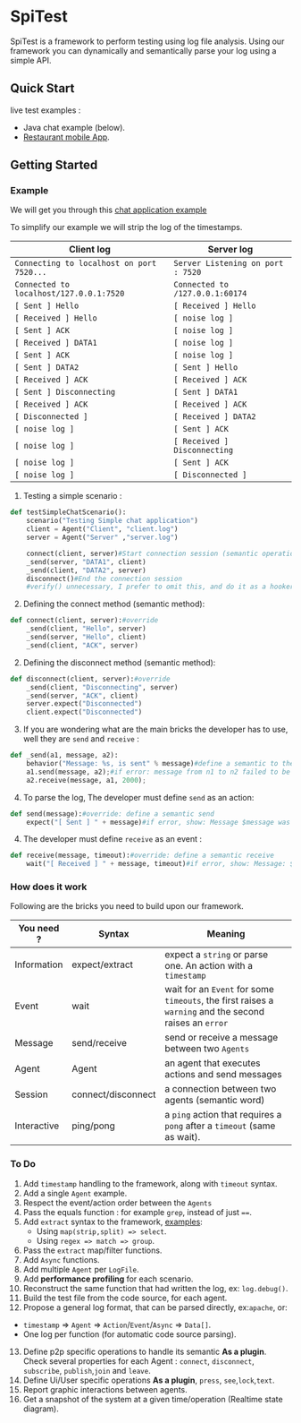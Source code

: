 # SpiTest

SpiTest is a framework to perform testing using log file analysis.
Using our framework you can dynamically and semantically parse your log using a simple API.
## Quick Start

live  test examples :
  - Java chat example (below).
  - [Restaurant mobile App](https://github.com/nsvir/logTest/wiki/Testing-a-mobile-App).

## Getting Started
### Example

We will get you through this [chat application example](https://repl.it/Ndgo/2)

To simplify our example we will strip the log of the timestamps.

Client log  |  Server log
--|--
`Connecting to localhost on port 7520...`|`Server Listening on port : 7520`
`Connected to localhost/127.0.0.1:7520`|`Connected to /127.0.0.1:60174`
`[ Sent ] Hello`|`[ Received ] Hello`
`[ Received ] Hello`|`[ noise log ]`
`[ Sent ] ACK`|`[ noise log ]`
`[ Received ] DATA1`|`[ noise log ]`
`[ Sent ] ACK`|`[ noise log ]`
`[ Sent ] DATA2`|`[ Sent ] Hello`
`[ Received ] ACK`|`[ Received ] ACK`
`[ Sent ] Disconnecting`|`[ Sent ] DATA1`
`[ Received ] ACK`|`[ Received ] ACK`
`[ Disconnected ]`|  `[ Received ] DATA2`
  `[ noise log ]` |`[ Sent ] ACK`
  `[ noise log ]` |`[ Received ] Disconnecting`
  `[ noise log ]` |`[ Sent ] ACK`
  `[ noise log ]` |`[ Disconnected ]`

1. Testing a simple scenario :
```python
def testSimpleChatScenario():
    scenario("Testing Simple chat application")
    client = Agent("Client", "client.log")
    server = Agent("Server" ,"server.log")

    connect(client, server)#Start connection session (semantic operation)
    _send(server, "DATA1", client)
    _send(client, "DATA2", server)
    disconnect()#End the connection session
    #verify() unnecessary, I prefer to omit this, and do it as a hooker after each scenario
```
2. Defining the connect method (semantic method):
```python
def connect(client, server):#override
    _send(client, "Hello", server)
    _send(server, "Hello", client)
    _send(client, "ACK", server)
```
2. Defining the disconnect method (semantic method):
```python
def disconnect(client, server):#override
    _send(client, "Disconnecting", server)
    _send(server, "ACK", client)
    server.expect("Disconnected")
    client.expect("Disconnected")
```
3. If you are wondering what are the main bricks the developer has to use, well they are `send` and `receive` :
```python
def _send(a1, message, a2):
    behavior("Message: %s, is sent" % message)#define a semantic to the added behavior
    a1.send(message, a2);#if error: message from n1 to n2 failed to be sent
    a2.receive(message, a1, 2000);
```
4. To parse the log, The developer must define `send` as an action:
```python
def send(message):#override: define a semantic send
    expect("[ Sent ] " + message)#if error, show: Message $message was not sent between $self.source and $self.target.
```
4. The developer must define `receive` as an event :
```python
def receive(message, timeout):#override: define a semantic receive
    wait("[ Received ] " + message, timeout)#if error, show: Message: $message  between $self.source and $self.target, was not received after $timeout ms.
```

### How does it work
Following are the bricks you need to build upon our framework.

You need ?  |  Syntax |  Meaning
--|---|--
Information  | expect/extract  |  expect a `string` or parse one. An action with a `timestamp`
Event  |  wait |  wait for an `Event` for some `timeouts`, the first raises a `warning` and the second raises an `error`
Message  | send/receive  |  send or receive a message between two `Agents`
Agent  |  Agent |  an agent that executes actions and send messages
Session  | connect/disconnect  |  a connection between two agents (semantic word)
Interactive  | ping/pong  |  a `ping` action that requires a `pong` after a `timeout` (same as wait).

### To Do
1.  Add `timestamp` handling to the framework, along with `timeout` syntax.
2. Add a single `Agent` example.
3. Respect the event/action order between the `Agents`
4. Pass the equals function : for example `grep`, instead of just `==`.
5. Add `extract` syntax to the framework, [examples](https://stackoverflow.com/questions/6260777/python-regex-to-parse-string-and-return-tuple):
    * Using `map(strip,split) => select`.
    * Using `regex => match => group`.
6. Pass the `extract` map/filter functions.
7. Add `Async` functions.
8. Add multiple `Agent` per `LogFile`.
9. Add **performance profiling** for each scenario.
10. Reconstruct the same function that had written the log, ex: `log.debug()`.
11. Build the test file from the code source, for each agent.
12. Propose a general log format, that can be parsed directly, ex:`apache`, or:
  * `timestamp` => `Agent` => `Action`/`Event`/`Async` => `Data[]`.
  * One log per function (for automatic code source parsing).
13. Define p2p specific operations to handle its semantic **As a plugin**. Check several properties for each Agent : `connect`, `disconnect`, `subscribe`, `publish`,`join` and `leave`.
14. Define Ui/User specific operations **As a plugin**, `press`, `see`,`lock`,`text`.
15. Report graphic interactions between agents.
16. Get a snapshot of the system at a given time/operation (Realtime state diagram).
